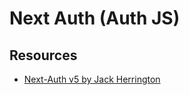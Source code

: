 # Next Auth (Auth JS)

## Resources
- [Next-Auth v5 by Jack Herrington](https://youtu.be/z2A9P1Zg1WM?si=zghkvidq5Wjt0zB0)

